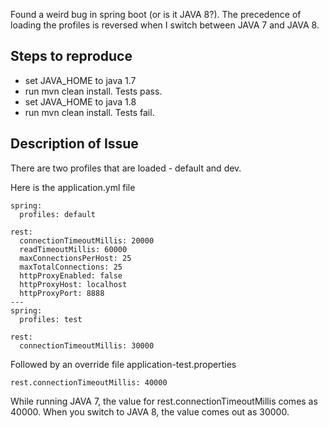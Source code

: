 Found a weird bug in spring boot (or is it JAVA 8?). The precedence of loading the profiles is reversed when I switch between JAVA 7 and JAVA 8.

Steps to reproduce
------------------
* set JAVA_HOME to java 1.7
* run mvn clean install. Tests pass.
* set JAVA_HOME to java 1.8
* run mvn clean install. Tests fail.

Description of Issue
------------------
There are two profiles that are loaded - default and dev.

Here is the application.yml file
```
spring:
  profiles: default

rest:
  connectionTimeoutMillis: 20000
  readTimeoutMillis: 60000
  maxConnectionsPerHost: 25
  maxTotalConnections: 25
  httpProxyEnabled: false
  httpProxyHost: localhost
  httpProxyPort: 8888
---
spring:
  profiles: test

rest:
  connectionTimeoutMillis: 30000
```

Followed by an override file application-test.properties
```
rest.connectionTimeoutMillis: 40000
```

While running JAVA 7, the value for rest.connectionTimeoutMillis comes as 40000. When you switch to JAVA 8, the value comes out as 30000.